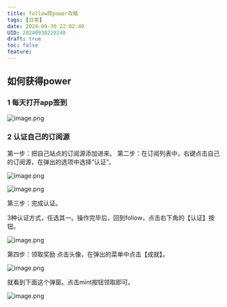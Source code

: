 ```yaml
---
title: follow攒power攻略
tags: [日常]
date: 2024-09-30 22:02:40
UID: 20240930220240
draft: true
toc: false
feature: 
---
```




## 如何获得power

### 1 每天打开app签到

![image.png](https://s2.loli.net/2024/09/30/BOhKQR86obN25qP.png)

### 2 认证自己的订阅源

第一步：把自己站点的订阅源添加进来。
第二步：在订阅列表中，右键点击自己的订阅源，在弹出的选项中选择“认证”。

![image.png](https://s2.loli.net/2024/09/30/qYIsHuCBQFxEOTz.png)

![image.png](https://s2.loli.net/2024/09/30/kZCPyfNL8n4h3uQ.png)

第三步：完成认证。

3种认证方式，任选其一。操作完毕后，回到follow，点击右下角的【认证】按钮。

![image.png](https://s2.loli.net/2024/09/30/bUrqVSmR1ZEAWNd.png)

第四步：领取奖励
点击头像，在弹出的菜单中点击【成就】。

![image.png](https://s2.loli.net/2024/09/30/3Qgp5vZTMzuhFOo.png)

就看到下面这个弹窗。点击mint按钮领取即可。

![image.png](https://s2.loli.net/2024/09/30/sVqQaERXyxD3unF.png)
